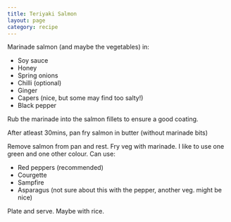 ```yaml
---
title: Teriyaki Salmon
layout: page
category: recipe
---
```


Marinade salmon (and maybe the vegetables) in:
* Soy sauce
* Honey
* Spring onions
* Chilli (optional)
* Ginger
* Capers (nice, but some may find too salty!)
* Black pepper

Rub the marinade into the salmon fillets to ensure a good coating.

After atleast 30mins, pan fry salmon in butter (without marinade bits)

Remove salmon from pan and rest. Fry veg with marinade. I like to use one green
and one other colour. Can use:
* Red peppers (recommended)
* Courgette
* Sampfire
* Asparagus (not sure about this with the pepper, another veg. might be nice)

Plate and serve. Maybe with rice.
